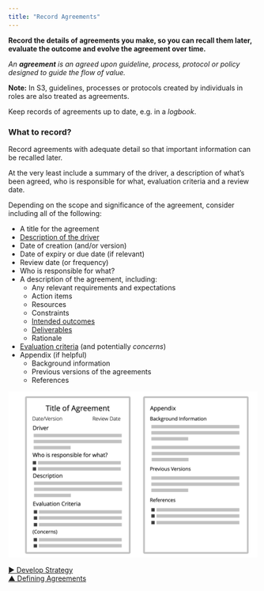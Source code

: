 ```yaml
---
title: "Record Agreements"
---
```



**Record the details of agreements you make, so you can recall them later, evaluate the outcome and evolve the agreement over time.**

_An **agreement** is an agreed upon guideline, process, protocol or policy designed to guide the flow of value._

**Note:** In S3, guidelines, processes or protocols created by individuals in roles are also treated as agreements.

Keep records of agreements up to date, e.g. in a <dfn data-info="Logbook: A (digital) system to store all information relevant for running an organization.">logbook</dfn>.


### What to record?

Record agreements with adequate detail so that important information can be recalled later. 

At the very least include a summary of the driver, a description of what’s been agreed, who is responsible for what, evaluation criteria and a review date.

Depending on the scope and significance of the agreement, consider including all of the following:

-   A title for the agreement
-   [Description of the driver](describe-organizational-drivers.html)
-   Date of creation (and/or version)
-   Date of expiry or due date (if relevant)
-   Review date (or frequency)
-   Who is responsible for what?
-   A description of the agreement, including:
    - Any relevant requirements and expectations
    - Action items
    - Resources
    - Constraints
    - [Intended outcomes](clarify-intended-outcome.html)
    - [Deliverables](describe-deliverables.html)
    - Rationale
-   [Evaluation criteria](evaluation-criteria.html) (and potentially <dfn data-info="Concern: An assumption – or optinion – that doing something (even in the absence of objections) *might* stand in the way of (more) effective response to an organizational driver.">concerns</dfn>)
-   Appendix (if helpful)
    - Background information
    - Previous versions of the agreements
    - References

![Template for agreements](img/templates/agreement-template.png)



[&#9654; Develop Strategy](develop-strategy.html)<br/>[&#9650; Defining Agreements](defining-agreements.html)

